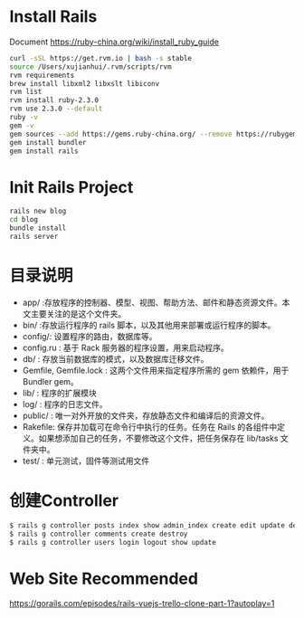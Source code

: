 # Install Rails
Document https://ruby-china.org/wiki/install_ruby_guide
``` bash
curl -sSL https://get.rvm.io | bash -s stable
source /Users/xujianhui/.rvm/scripts/rvm
rvm requirements
brew install libxml2 libxslt libiconv
rvm list
rvm install ruby-2.3.0
rvm use 2.3.0 --default
ruby -v
gem -v
gem sources --add https://gems.ruby-china.org/ --remove https://rubygems.org/
gem install bundler
gem install rails
``` 

# Init Rails Project

``` bash
rails new blog
cd blog
bundle install
rails server
``` 

# 目录说明

* app/ :存放程序的控制器、模型、视图、帮助方法、邮件和静态资源文件。本文主要关注的是这个文件夹。
* bin/ :存放运行程序的 rails 脚本，以及其他用来部署或运行程序的脚本。
* config/: 设置程序的路由，数据库等。
* config.ru : 基于 Rack 服务器的程序设置，用来启动程序。
* db/ : 存放当前数据库的模式，以及数据库迁移文件。
* Gemfile, Gemfile.lock : 这两个文件用来指定程序所需的 gem 依赖件，用于 Bundler gem。
* lib/ : 程序的扩展模块
* log/ : 程序的日志文件。
* public/ : 唯一对外开放的文件夹，存放静态文件和编译后的资源文件。
* Rakefile: 保存并加载可在命令行中执行的任务。任务在 Rails 的各组件中定义。如果想添加自己的任务，不要修改这个文件，把任务保存在 lib/tasks 文件夹中。
* test/ : 单元测试，固件等测试用文件

# 创建Controller

``` bash
$ rails g controller posts index show admin_index create edit update destroy
$ rails g controller comments create destroy 
$ rails g controller users login logout show update
``` 

# Web Site Recommended
https://gorails.com/episodes/rails-vuejs-trello-clone-part-1?autoplay=1